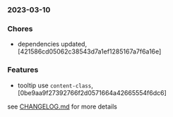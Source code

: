 ### 2023-03-10

### Chores
+ dependencies updated, [421586cd05062c38543d7a1ef1285167a7f6a16e]

### Features
+ tooltip use `content-class`, [0be9aa9f27392766f2d0571664a42665554f6dc6]

see <a href='https://github.com/mrjackwills/staticpi_vue/blob/main/CHANGELOG.md'>CHANGELOG.md</a> for more details
